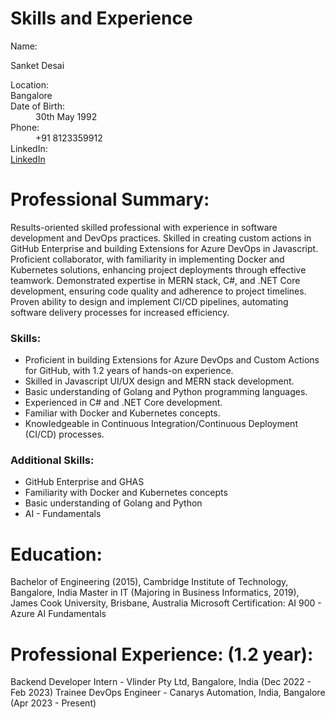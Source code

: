 <h1>Skills and Experience</h1>

<dl>
<dt>Name: <p>Sanket Desai</p></dt> 
<dt>Location:</dt> <span>Bangalore</span>
<dt>Date of Birth:</dt> <dd>30th May 1992</dd>
<dt>Phone:</dt> <dd>+91 8123359912</dd>
<dt>LinkedIn:</dt> <a href="https://www.linkedin.com/in/sanket-desai-7a966b179/">LinkedIn</a>
</dl>

# Professional Summary:

Results-oriented skilled professional with experience in software development and DevOps
practices. Skilled in creating custom actions in GitHub Enterprise and building Extensions
for Azure DevOps in Javascript. Proficient collaborator, with familiarity in implementing
Docker and Kubernetes solutions, enhancing project deployments through effective
teamwork. Demonstrated expertise in MERN stack, C#, and .NET Core development,
ensuring code quality and adherence to project timelines. Proven ability to design and
implement CI/CD pipelines, automating software delivery processes for increased efficiency.

### Skills:

*   Proficient in building Extensions for Azure DevOps and Custom Actions for GitHub, with 1.2 years of hands-on experience.
*   Skilled in Javascript UI/UX design and MERN stack development.
*   Basic understanding of Golang and Python programming languages.
*    Experienced in C# and .NET Core development.
*    Familiar with Docker and Kubernetes concepts.
*    Knowledgeable in Continuous Integration/Continuous Deployment (CI/CD) processes.

### Additional Skills:

*   GitHub Enterprise and GHAS
*   Familiarity with Docker and Kubernetes concepts
*   Basic understanding of Golang and Python
*   AI - Fundamentals

# Education:

Bachelor of Engineering (2015), Cambridge Institute of Technology, Bangalore, India
Master in IT (Majoring in Business Informatics, 2019), James Cook University, Brisbane,
Australia
Microsoft Certification: AI 900 - Azure AI Fundamentals

# Professional Experience: (1.2 year):

Backend Developer Intern - Vlinder Pty Ltd, Bangalore, India (Dec 2022 - Feb 2023)
Trainee DevOps Engineer - Canarys Automation, India, Bangalore (Apr 2023 - Present)
